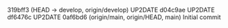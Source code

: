 319bff3 (HEAD -> develop, origin/develop) UP2DATE
d04c9ae UP2DATE
df6476c UP2DATE
0af6bd6 (origin/main, origin/HEAD, main) Initial commit
